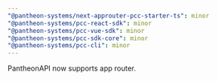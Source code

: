 ```yaml
---
"@pantheon-systems/next-approuter-pcc-starter-ts": minor
"@pantheon-systems/pcc-react-sdk": minor
"@pantheon-systems/pcc-vue-sdk": minor
"@pantheon-systems/pcc-sdk-core": minor
"@pantheon-systems/pcc-cli": minor
---
```


PantheonAPI now supports app router.
